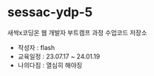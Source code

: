 # sessac-ydp-5
새싹x코딩온 웹 개발자 부트캠프 과정 수업코드 저장소

- 작성자 : flash
- 교육일정 : 23.07.17 ~ 24.01.19
- 나의다짐 : 열심히 해야징
